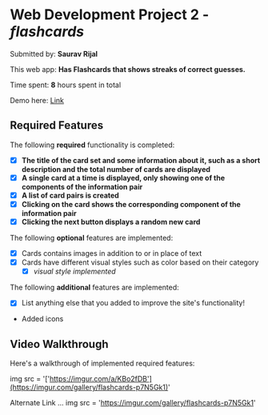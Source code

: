 # Web Development Project 2 - *flashcards*

Submitted by: **Saurav Rijal**

This web app: **Has Flashcards that shows streaks of correct guesses.**

Time spent: **8** hours spent in total

Demo here: [Link]([url](https://rizsaurav.github.io/Flashcards/))

## Required Features

The following **required** functionality is completed:

- [x] **The title of the card set and some information about it, such as a short description and the total number of cards are displayed**
- [x] **A single card at a time is displayed, only showing one of the components of the information pair**
- [x] **A list of card pairs is created**
- [x] **Clicking on the card shows the corresponding component of the information pair**
- [x] **Clicking the next button displays a random new card**

The following **optional** features are implemented:

- [x] Cards contains images in addition to or in place of text
- [x] Cards have different visual styles such as color based on their category
  - [x] *visual style implemented*

The following **additional** features are implemented:

* [x] List anything else that you added to improve the site's functionality!
- Added icons

## Video Walkthrough

Here's a walkthrough of implemented required features:


img src = '['https://imgur.com/a/KBo2fDB'](https://imgur.com/gallery/flashcards-p7N5Gk1)'

Alternate Link ...
img src = 'https://imgur.com/gallery/flashcards-p7N5Gk1'
<!-- Recommended tools:
[Kap](https://getkap.co/) for macOS


## Notes

Describe any challenges encountered while building the app.

## License

    Copyright [yyyy] [name of copyright owner]

    Licensed under the Apache License, Version 2.0 (the "License");
    you may not use this file except in compliance with the License.
    You may obtain a copy of the License at

        http://www.apache.org/licenses/LICENSE-2.0

    Unless required by applicable law or agreed to in writing, software
    distributed under the License is distributed on an "AS IS" BASIS,
    WITHOUT WARRANTIES OR CONDITIONS OF ANY KIND, either express or implied.
    See the License for the specific language governing permissions and
    limitations under the License.

